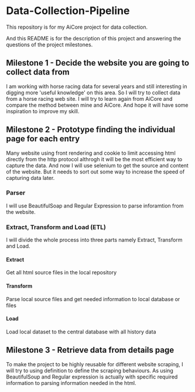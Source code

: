# Data-Collection-Pipeline
This repository is for my AiCore project for data collection. 

And this README is for the description of this project and answering the questions of the project milestones. 

## Milestone 1 - Decide the website you are going to collect data from
I am working with horse racing data for several years and still interesting in digging more 'useful knowledge' on this area. So I will try to collect data from a horse racing web site. I will try to learn again from AiCore and compare the method between mine and AiCore. And hope it will have some inspiration to improve my skill.

## Milestone 2 - Prototype finding the individual page for each entry

Many website using front rendering and cookie to limit accessing html directly from the http protocol althrogh it will be the most efficient way to capture the data. And now I will use selenium to get the source and content of the website. But it needs to sort out some way to increase the speed of capturing data later. 

### Parser
I will use BeautifulSoap and Regular Expression to parse inforamtion from the website. 

### Extract, Transform and Load (ETL)
I will divide the whole process into three parts namely Extract, Transform and Load. 

#### Extract
Get all html source files in the local repository 

#### Transform
Parse local source files and get needed information to local database or files

#### Load
Load local dataset to the central database with all history data 

## Milestone 3 - Retrieve data from details page

To make the project to be highly reusable for different website scraping, I will try to using definition to define the scraping behaviours. As using BeautifulSoup and Regular expression is actually with specific required information to parsing information needed in the html. 

